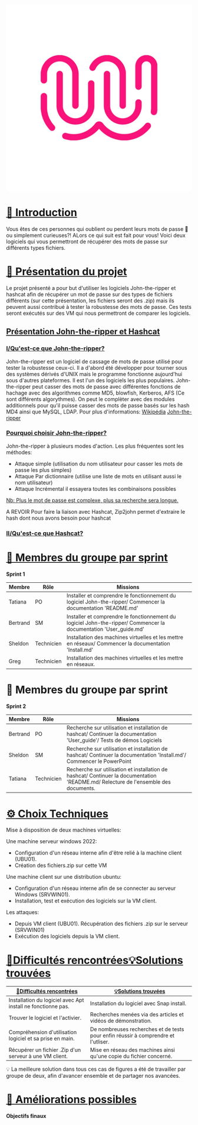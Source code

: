 ![logo de la Wild Code SChool en exemple](Ressources/logo_WCS.jpg)


# [📜 Introduction](#introduction)

Vous êtes de ces personnes qui oublient ou perdent leurs mots de passe 🔑 ou simplement curieuses?! ALors ce qui suit est fait pour vous! 
Voici deux logiciels qui vous permettront de récupérer des mots de passe sur différents types fichiers.

# [🎯 Présentation du projet](#presentation-du-projet)

Le projet présenté a pour but d'utiliser les logiciels John-the-ripper et hashcat afin de récupérer un mot de passe sur des types de fichiers différents (sur cette présentation, les fichiers seront des .zip) mais ils peuvent aussi contribué à tester la robustesse des mots de passe.
Ces tests seront exécutés sur des VM qui nous permettront de comparer les logiciels.
  
## <ins>Présentation John-the-ripper et Hashcat<ins>

### <ins>I/Qu'est-ce que John-the-ripper?<ins>

John-the-ripper est un logiciel de cassage de mots de passe utilisé pour tester la robustesse ceux-ci. Il a d'abord été développer pour tourner sous des 
systèmes dérivés d'UNIX mais le programme fonctionne aujourd'hui sous d'autres plateformes. Il est l'un des logiciels les plus populaires.
John-the-ripper peut casser des mots de passe avec différentes fonctions de hachage avec des algorithmes comme MD5, blowfish, Kerberos, AFS (Ce sont différents algorythmes). On peut le complèter avec des modules additionnels pour qu'il puisse casser des mots de passe basés sur les hash MD4 ainsi que MySQL, LDAP.
Pour plus d'informations: [Wikipédia](https://fr.wikipedia.org/wiki/John_the_Ripper#)  [John-the-ripper](https://www.openwall.com/john/doc/)

### <ins>Pourquoi choisir John-the-ripper?<ins>
  
 John-the-ripper à plusieurs modes d'action. Les plus fréquentes sont les méthodes:
  
+ Attaque simple (utilisation du nom utilisateur pour casser les mots de passe les plus simples)
+ Attaque Par dictionnaire (utilise une liste de mots en utilisant aussi le nom utilisateur)
+ Attaque Incrémental il essayera toutes les combinaisons possibles

<ins>Nb:<ins> Plus le mot de passe est complexe, plus sa recherche sera longue.

A REVOIR
Pour faire la liaison avec Hashcat, Zip2john permet d'extraire le hash dont nous avons besoin pour hashcat

### <ins>II/Qu'est-ce que Hashcat?<ins>
 



 # [👥 Membres du groupe par sprint](#membres-du-groupe-par-sprint)
**Sprint 1**

| Membre   | Rôle       | Missions |
| -------- | ---------- | -------- |
| Tatiana  | PO         | Installer et comprendre le fonctionnement du logiciel John-the-ripper/ Commencer la documentation 'README.md'|
| Bertrand | SM         | Installer et comprendre le fonctionnement du logiciel John-the-ripper/ Commencer la documentation 'User_guide.md'|
| Sheldon  | Technicien | Installation des machines virtuelles et les mettre en réseaux/ Commencer la documentation 'Install.md'|
| Greg     | Technicien | Installation des machines virtuelles et les mettre en réseaux.|



# 👥 Membres du groupe par sprint
<span id="membres-du-groupe-par-sprint"></span>
**Sprint 2**

| Membre   | Rôle       | Missions |
| -------- | ---------- | -------- |
| Bertrand | PO         | Recherche sur utilisation et installation de hashcat/ Continuer la documentation 'User_guide'/ Tests de démos Logiciels|
| Sheldon  | SM         | Recherche sur utilisation et installation de hashcat/ Continuer la documentation 'Install.md'/ Commencer le PowerPoint|
| Tatiana  | Technicien | Recherche sur utilisation et installation de hashcat/ Continuer la documentation 'README.md/ Relecture de l'ensemble des documents.|
  
 # [⚙️ Choix Techniques](#choix-techniques)

Mise à disposition de deux machines virtuelles:

Une machine serveur windows 2022:
 -  Configuration d'un réseau interne afin d'être relié à la machine client (UBU01).
 -  Création des fichiers.zip sur cette VM
   
Une machine client sur une distribution ubuntu:
 -  Configuration d'un réseau interne afin de se connecter au serveur Windows (SRVWIN01).
 -  Installation, test et exécution des logiciels sur la VM client.
   
Les attaques:
 - Depuis VM client (UBU01). Récupération des fichiers .zip sur le serveur (SRVWIN01)
 - Exécution des logiciels depuis la VM client. 

 # [🧗Difficultés rencontrées](#difficultes-rencontrees)[💡Solutions trouvées](#solutions-trouvees)
 

| [🧗Difficultés rencontrées](#difficultes-rencontrees)|[💡Solutions trouvées](#solutions-trouvees)|  
| -----------------------------------| -----------------------------------|
| Installation du logiciel avec Apt install ne fonctionne pas.| Installation du logiciel avec Snap install.|
| Trouver le logiciel et l'activier.| Recherches menées via des articles et vidéos de démonstration.|
| Compréhension d'utilisation logiciel et sa prise en main.| De nombreuses recherches et de tests pour enfin réussir à comprendre et l'utliser.|
| Récupérer un fichier .Zip d'un serveur à une VM client.| Mise en réseau des machines ainsi qu'une copie du fichier concerné.|

💡 La meilleure solution dans tous ces cas de figures a été de travailler par groupe de deux, afin d'avancer ensemble et de partager nos avancées. 

 # [🚀 Améliorations possibles](#ameliorations-possibles)


**Objectifs finaux**


